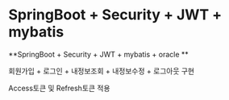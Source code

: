 # SpringBoot + Security + JWT + mybatis

**SpringBoot + Security + JWT + mybatis + oracle **

회원가입 + 로그인 + 내정보조회 + 내정보수정 + 로그아웃 구현

Access토큰 및 Refresh토큰 적용